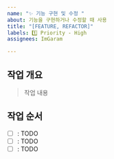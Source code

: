 ```yaml
---
name: "✨ 기능 구현 및 수정 "
about: 기능을 구현하거나 수정할 때 사용
title: "[FEATURE, REFACTOR]"
labels: 1️⃣ Priority - High
assignees: ImGaram

---
```


## 작업 개요
> 작업 내용

## 작업 순서
- [ ] : TODO
- [ ] : TODO
- [ ] : TODO

